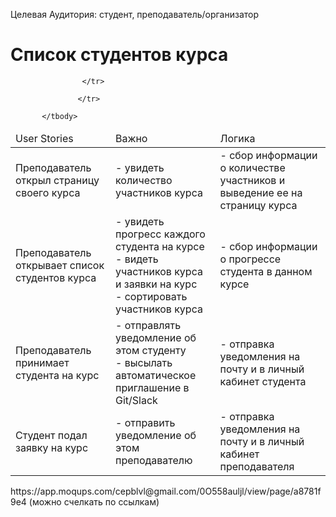Целевая Аудитория: студент, преподаватель/организатор

# Список студентов курса
<table>
    <thead>
        <td>User Stories</td>
        <td>Важно</td>
        <td>Логика</td>
    </thead>
    <tbody>
        <tr>
            <td>
                Преподаватель открыл страницу своего курса
            </td>
            <td>
                - увидеть количество участников курса <br>
            </td>
            <td>
                - сбор информации о количестве участников и выведение ее на страницу курса <br>
            </td>
        </tr>
        <tr>
            <td>
                Преподаватель открывает список студентов курса
            </td>
            <td>
                - увидеть прогресс каждого студента на курсе  <br>
                - видеть участников курса и заявки на курс<br>
                - сортировать участников курса<br>
            </td>
            <td>
                - сбор информации о прогрессе студента в данном курсе 
                          </td>
        </tr>
       
  <tr>
            <td>
                Преподаватель принимает студента на курс
            </td>
            <td>
                - отправлять уведомление об этом студенту  <br>
                - высылать автоматическое приглашение в Git/Slack<br>
            </td>  <td>
                - отправка уведомления на почту и в личный кабинет студента  <br>
            </td>

                    </tr>
       
   <tr>
            <td>
                Студент подал заявку на курс
            </td>
            <td>
                - отправить уведомление об этом преподавателю <br>
            </td>
  <td>
                - отправка уведомления на почту и в личный кабинет преподавателя  <br>
            </td>

                   </tr>

           </tbody>
</table>
https://app.moqups.com/cepblvl@gmail.com/0O558auljl/view/page/a8781f9e4 (можно счелкать по ссылкам)
